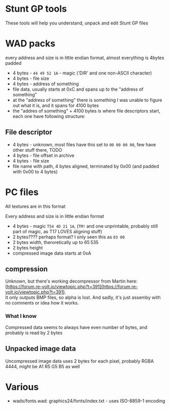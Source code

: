 Stunt GP tools
==
These tools will help you understand, unpack and edit Stunt GP files

# WAD packs
every address and size is in little endian format, almost everything is 4bytes padded

* 4 bytes - `44 49 52 1A` - magic ('DIR' and one non-ASCII character)
* 4 bytes - file size
* 4 bytes - address of something
* file data, usually starts at 0xC and spans up to the "address of something"
* at the "address of something" there is something I was unable to figure out what it is, and it spans for 4100 bytes
* the "addres of something" + 4100 bytes is where file descriptors start, each one have following structure:

## File descriptor

* 4 bytes - unknown, most files have this set to `00 00 00 00`, few have other stuff there, TODO
* 4 bytes - file offset in archive
* 4 bytes - file size
* file name with path, 4 bytes aligned, terminated by 0x00 (and padded with 0x00 to 4 bytes)

# PC files
All textures are in this format

Every address and size is in little endian format

* 4 bytes - magic `T54 4D 21 1A`, (`TM!` and one unprintable, probably still part of magic, as T17 LOVES aligning stuff)
* 2 bytes???? perhaps format? I only seen this as `03 00`
* 2 bytes width, theroretically up to 65 535
* 2 bytes height
* compressed image data starts at 0xA

## compression
Unknown, but there's working decompressor from Martin here:  [https://forum.re-volt.io/viewtopic.php?t=391](https://forum.re-volt.io/viewtopic.php?t=391).  
It only outputs BMP files, so alpha is lost. And sadly, it's just assemby with no comments or idea how it works.

### What I know
Compressed data seems to always have even number of bytes, and probably is read by 2 bytes

## Unpacked image data
Uncompressed image data uses 2 bytes for each pixel, probably RGBA 4444, might be A1 R5 G5 B5 as well

# Various

* wads/fonts.wad: graphics24/fonts/index.txt - uses ISO-8859-1 encoding
